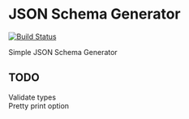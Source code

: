 # JSON Schema Generator

[![Build Status](https://travis-ci.org/votemike/json-schema-generator.svg?branch=master)](https://travis-ci.org/votemike/json-schema-generator)  
 
Simple JSON Schema Generator

## TODO
Validate types  
Pretty print option
